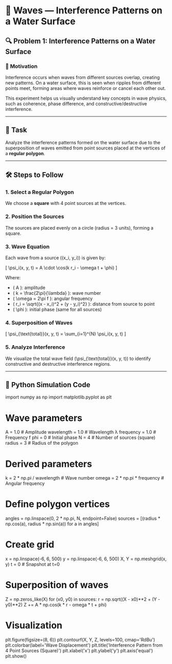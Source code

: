 # 🌊 Waves — Interference Patterns on a Water Surface

## 🔍 Problem 1: Interference Patterns on a Water Surface

### 🧠 **Motivation**
Interference occurs when waves from different sources overlap, creating new patterns. On a water surface, this is seen when ripples from different points meet, forming areas where waves reinforce or cancel each other out. 

This experiment helps us visually understand key concepts in wave physics, such as coherence, phase difference, and constructive/destructive interference.

---

## 🎯 Task

Analyze the interference patterns formed on the water surface due to the superposition of waves emitted from point sources placed at the vertices of a **regular polygon**.

---

## 🛠️ Steps to Follow

### 1. Select a Regular Polygon
We choose a **square** with 4 point sources at the vertices.

### 2. Position the Sources
The sources are placed evenly on a circle (radius = 3 units), forming a square.

### 3. Wave Equation
Each wave from a source \((x_i, y_i)\) is given by:

\[
\psi_i(x, y, t) = A \cdot \cos(k r_i - \omega t + \phi)
\]

Where:
- \( A \): amplitude
- \( k = \frac{2\pi}{\lambda} \): wave number
- \( \omega = 2\pi f \): angular frequency
- \( r_i = \sqrt{(x - x_i)^2 + (y - y_i)^2} \): distance from source to point
- \( \phi \): initial phase (same for all sources)

### 4. Superposition of Waves

\[
\psi_{\text{total}}(x, y, t) = \sum_{i=1}^{N} \psi_i(x, y, t)
\]

### 5. Analyze Interference
We visualize the total wave field \(\psi_{\text{total}}(x, y, t)\) to identify constructive and destructive interference regions.

---

## 🐍 Python Simulation Code

import numpy as np
import matplotlib.pyplot as plt

# Wave parameters
A = 1.0            # Amplitude
wavelength = 1.0   # Wavelength λ
frequency = 1.0    # Frequency f
phi = 0            # Initial phase
N = 4              # Number of sources (square)
radius = 3         # Radius of the polygon

# Derived parameters
k = 2 * np.pi / wavelength  # Wave number
omega = 2 * np.pi * frequency  # Angular frequency

# Define polygon vertices
angles = np.linspace(0, 2 * np.pi, N, endpoint=False)
sources = [(radius * np.cos(a), radius * np.sin(a)) for a in angles]

# Create grid
x = np.linspace(-6, 6, 500)
y = np.linspace(-6, 6, 500)
X, Y = np.meshgrid(x, y)
t = 0  # Snapshot at t=0

# Superposition of waves
Z = np.zeros_like(X)
for (x0, y0) in sources:
    r = np.sqrt((X - x0)**2 + (Y - y0)**2)
    Z += A * np.cos(k * r - omega * t + phi)

# Visualization
plt.figure(figsize=(8, 6))
plt.contourf(X, Y, Z, levels=100, cmap='RdBu')
plt.colorbar(label='Wave Displacement')
plt.title('Interference Pattern from 4 Point Sources (Square)')
plt.xlabel('x')
plt.ylabel('y')
plt.axis('equal')
plt.show()

